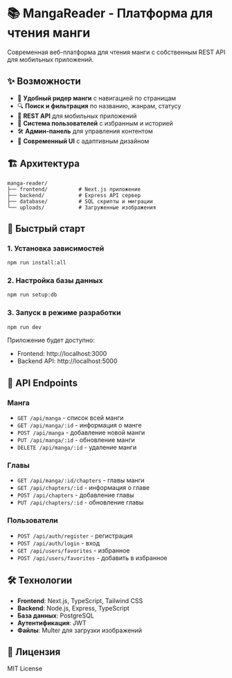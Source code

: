 # 📚 MangaReader - Платформа для чтения манги

Современная веб-платформа для чтения манги с собственным REST API для мобильных приложений.

## ✨ Возможности

- 📖 **Удобный ридер манги** с навигацией по страницам
- 🔍 **Поиск и фильтрация** по названию, жанрам, статусу
- 📱 **REST API** для мобильных приложений
- 👤 **Система пользователей** с избранным и историей
- 🛠 **Админ-панель** для управления контентом
- 🎨 **Современный UI** с адаптивным дизайном

## 🏗 Архитектура

```
manga-reader/
├── frontend/          # Next.js приложение
├── backend/           # Express API сервер
├── database/          # SQL скрипты и миграции
└── uploads/           # Загруженные изображения
```

## 🚀 Быстрый старт

### 1. Установка зависимостей
```bash
npm run install:all
```

### 2. Настройка базы данных
```bash
npm run setup:db
```

### 3. Запуск в режиме разработки
```bash
npm run dev
```

Приложение будет доступно:
- Frontend: http://localhost:3000
- Backend API: http://localhost:5000

## 📱 API Endpoints

### Манга
- `GET /api/manga` - список всей манги
- `GET /api/manga/:id` - информация о манге
- `POST /api/manga` - добавление новой манги
- `PUT /api/manga/:id` - обновление манги
- `DELETE /api/manga/:id` - удаление манги

### Главы
- `GET /api/manga/:id/chapters` - главы манги
- `GET /api/chapters/:id` - информация о главе
- `POST /api/chapters` - добавление главы
- `PUT /api/chapters/:id` - обновление главы

### Пользователи
- `POST /api/auth/register` - регистрация
- `POST /api/auth/login` - вход
- `GET /api/users/favorites` - избранное
- `POST /api/users/favorites` - добавить в избранное

## 🛠 Технологии

- **Frontend**: Next.js, TypeScript, Tailwind CSS
- **Backend**: Node.js, Express, TypeScript
- **База данных**: PostgreSQL
- **Аутентификация**: JWT
- **Файлы**: Multer для загрузки изображений

## 📝 Лицензия

MIT License 
